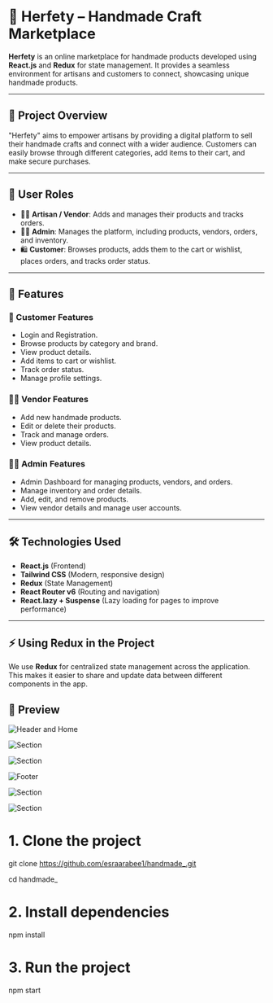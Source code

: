 # 🧶 Herfety – Handmade Craft Marketplace

**Herfety** is an online marketplace for handmade products developed using **React.js** and **Redux** for state management. It provides a seamless environment for artisans and customers to connect, showcasing unique handmade products.

---

## 🎯 Project Overview

"Herfety" aims to empower artisans by providing a digital platform to sell their handmade crafts and connect with a wider audience. Customers can easily browse through different categories, add items to their cart, and make secure purchases.

---

## 👥 User Roles

- 👩‍🎨 **Artisan / Vendor**: Adds and manages their products and tracks orders.
- 👨‍💼 **Admin**: Manages the platform, including products, vendors, orders, and inventory.
- 🛍️ **Customer**: Browses products, adds them to the cart or wishlist, places orders, and tracks order status.

---

## 🚀 Features

### 👤 Customer Features

- Login and Registration.
- Browse products by category and brand.
- View product details.
- Add items to cart or wishlist.
- Track order status.
- Manage profile settings.

### 🧑‍🎨 Vendor Features

- Add new handmade products.
- Edit or delete their products.
- Track and manage orders.
- View product details.

### 🧑‍💼 Admin Features

- Admin Dashboard for managing products, vendors, and orders.
- Manage inventory and order details.
- Add, edit, and remove products.
- View vendor details and manage user accounts.

---

## 🛠️ Technologies Used

- **React.js** (Frontend)
- **Tailwind CSS** (Modern, responsive design)
- **Redux** (State Management)
- **React Router v6** (Routing and navigation)
- **React.lazy + Suspense** (Lazy loading for pages to improve performance)

---

## ⚡️ Using **Redux** in the Project

We use **Redux** for centralized state management across the application. This makes it easier to share and update data between different components in the app.

## 📸 Preview

![Header and Home](src/images/home.png)

![Section](src/images/cart.png)

![Section](src/images/sales.png)

![Footer](src/images/traders.png)

![Section](src/images/addvendor.png)

![Section](src/images/addprod.png)

# 1. Clone the project

git clone https://github.com/esraarabee1/handmade_.git

cd handmade\_

# 2. Install dependencies

npm install

# 3. Run the project

npm start
